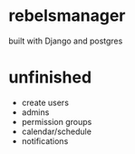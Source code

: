 # rebelsmanager

built with Django and postgres

# unfinished
* create users
* admins
* permission groups
* calendar/schedule
* notifications

